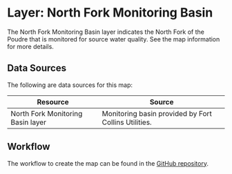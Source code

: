 # Layer: North Fork Monitoring Basin

The North Fork Monitoring Basin layer indicates the North Fork of the Poudre that
is monitored for source water quality.
See the map information for more details.

## Data Sources

The following are data sources for this map:

| **Resource** | **Source** |
| -- | -- |
| North Fork Monitoring Basin layer | Monitoring basin provided by Fort Collins Utilities. |

## Workflow

The workflow to create the map can be found in the [GitHub repository](https://github.com/OpenWaterFoundation/owf-infomapper-poudre/tree/master/workflow/BasinEntities/WaterQuality-Monitoring).
